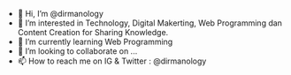 - 👋 Hi, I’m @dirmanology
- 👀 I’m interested in Technology, Digital Makerting, Web Programming dan Content Creation for Sharing Knowledge. 
- 🌱 I’m currently learning Web Programming
- 💞️ I’m looking to collaborate on ...
- 📫 How to reach me on IG & Twitter : @dirmanology

<!---
dirmanology/dirmanology is a ✨ special ✨ repository because its `README.md` (this file) appears on your GitHub profile.
You can click the Preview link to take a look at your changes.
--->
